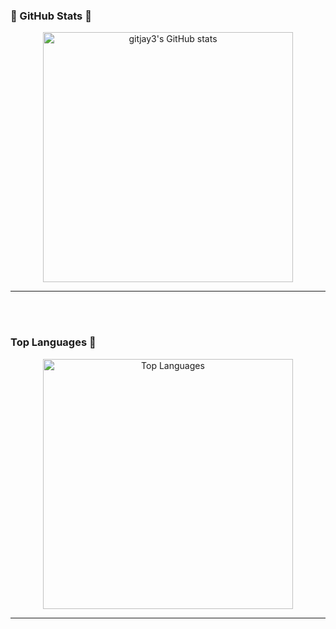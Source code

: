 ### 🌟 GitHub Stats 🌟

<div align="center">
  <a href="https://github.com/gitjay3/github-readme-stats">
    <img src="https://github-readme-stats.vercel.app/api?username=gitjay3&theme=tokyonight" alt="gitjay3's GitHub stats" style="width: 400px; height: auto;" />
  </a>
</div>

---

<br> <!-- 줄 간격 추가 -->
<br> <!-- 줄 간격 추가 -->


### Top Languages 👋

<div align="center">
  <img src="https://github-readme-stats.vercel.app/api/top-langs/?username=gitjay3&theme=tokyonight&layout=compact" alt="Top Languages" style="width: 400px; height: auto;" />
</div>

---


